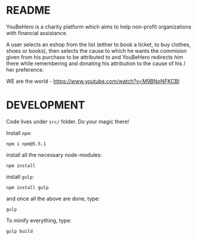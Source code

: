 # README

YouBeHero is a charity platform which aims to help non-profit organizations with financial assistance.

A user selects an eshop from the list (either to book a ticket, to buy clothes, shoes or books), then selects the cause to which he wants the commision given from his purchase to be attributed to and YouBeHero redirects him there while remembering and donating his attribution to the cause of his / her preference.

WE are the world - https://www.youtube.com/watch?v=M9BNoNFKCBI

# DEVELOPMENT

Code lives under `src/` folder. Do your magic there! 

Install `npm`:

```
npm i npm@5.5.1
```

install all the necessary node-modules:

```
npm install
```

install `gulp`:

```
npm install gulp
```

and once all the above are done, type:

```
gulp
```

To minify everything, type:

```
gulp build
```